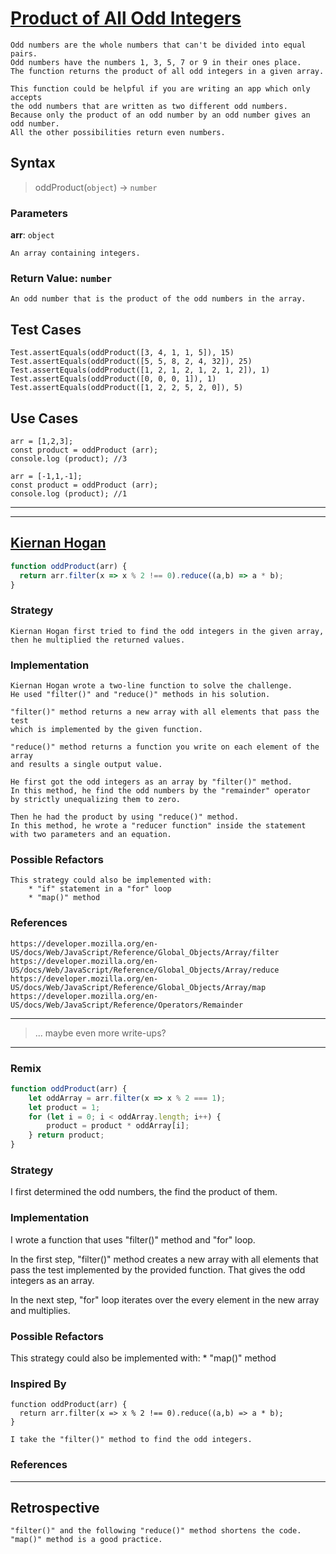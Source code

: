 # [Product of All Odd Integers](https://edabit.com/challenge/4LnwAC3kgTctc7r3k)

```
Odd numbers are the whole numbers that can't be divided into equal pairs. 
Odd numbers have the numbers 1, 3, 5, 7 or 9 in their ones place.
The function returns the product of all odd integers in a given array.

This function could be helpful if you are writing an app which only accepts 
the odd numbers that are written as two different odd numbers. 
Because only the product of an odd number by an odd number gives an odd number. 
All the other possibilities return even numbers. 
```

## Syntax

> oddProduct(`object`) -> `number`

### Parameters

**arr**: `object`

```
An array containing integers.
```

### Return Value: `number`

```
An odd number that is the product of the odd numbers in the array.
```

## Test Cases

```
Test.assertEquals(oddProduct([3, 4, 1, 1, 5]), 15)
Test.assertEquals(oddProduct([5, 5, 8, 2, 4, 32]), 25)
Test.assertEquals(oddProduct([1, 2, 1, 2, 1, 2, 1, 2]), 1)
Test.assertEquals(oddProduct([0, 0, 0, 1]), 1)
Test.assertEquals(oddProduct([1, 2, 2, 5, 2, 0]), 5)
```

## Use Cases

```
arr = [1,2,3];
const product = oddProduct (arr);
console.log (product); //3

arr = [-1,1,-1];
const product = oddProduct (arr);
console.log (product); //1
```

---

---

<!-- copy this section for every solution you study -->

## [Kiernan Hogan](https://edabit.com/user/zCnpzvxedwjvfGL87)

```js
function oddProduct(arr) {
  return arr.filter(x => x % 2 !== 0).reduce((a,b) => a * b);
}
```

### Strategy

```
Kiernan Hogan first tried to find the odd integers in the given array, 
then he multiplied the returned values.
```

### Implementation

```
Kiernan Hogan wrote a two-line function to solve the challenge. 
He used "filter()" and "reduce()" methods in his solution. 

"filter()" method returns a new array with all elements that pass the test 
which is implemented by the given function.

"reduce()" method returns a function you write on each element of the array 
and results a single output value.

He first got the odd integers as an array by "filter()" method. 
In this method, he find the odd numbers by the "remainder" operator 
by strictly unequalizing them to zero. 

Then he had the product by using "reduce()" method. 
In this method, he wrote a "reducer function" inside the statement 
with two parameters and an equation.  
```

### Possible Refactors

```
This strategy could also be implemented with:
    * "if" statement in a "for" loop
    * "map()" method
```

### References

```
https://developer.mozilla.org/en-US/docs/Web/JavaScript/Reference/Global_Objects/Array/filter
https://developer.mozilla.org/en-US/docs/Web/JavaScript/Reference/Global_Objects/Array/reduce
https://developer.mozilla.org/en-US/docs/Web/JavaScript/Reference/Global_Objects/Array/map
https://developer.mozilla.org/en-US/docs/Web/JavaScript/Reference/Operators/Remainder
```

---

> ... maybe even more write-ups?

---

### Remix

```js
function oddProduct(arr) {
	let oddArray = arr.filter(x => x % 2 === 1);
	let product = 1;
	for (let i = 0; i < oddArray.length; i++) {
		product = product * oddArray[i];
	} return product;
}
```

### Strategy
I first determined the odd numbers, the find the product of them.

### Implementation
I wrote a function that uses "filter()" method and "for" loop. 

In the first step, "filter()" method creates a new array with all elements 
that pass the test implemented by the provided function. That gives the odd integers as an array.

In the next step, "for" loop iterates over the every element in the new array and multiplies. 

### Possible Refactors
This strategy could also be implemented with:
    * "map()" method

### Inspired By

```
function oddProduct(arr) {
  return arr.filter(x => x % 2 !== 0).reduce((a,b) => a * b);
}

I take the "filter()" method to find the odd integers.
```

### References

---

## Retrospective

```
"filter()" and the following "reduce()" method shortens the code.
"map()" method is a good practice.
```
